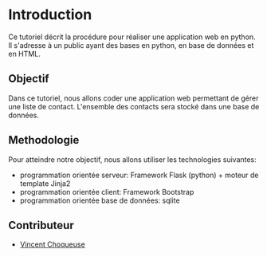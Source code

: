 # Introduction

Ce tutoriel décrit la procédure pour réaliser une application web en python. Il s'adresse à un public ayant des bases en python, en base de données et en HTML.

## Objectif

Dans ce tutoriel, nous allons coder une application web permettant de gérer une liste de contact. L'ensemble des contacts sera stocké dans une base de données.


## Methodologie

Pour atteindre notre objectif, nous allons utiliser les technologies suivantes:
* programmation orientée serveur: Framework Flask (python) + moteur de template Jinja2 
* programmation orientée client: Framework Bootstrap
* programmation orientée base de données: sqlite


## Contributeur

* [Vincent Choqueuse](https://www.v-choqueuse.com)





